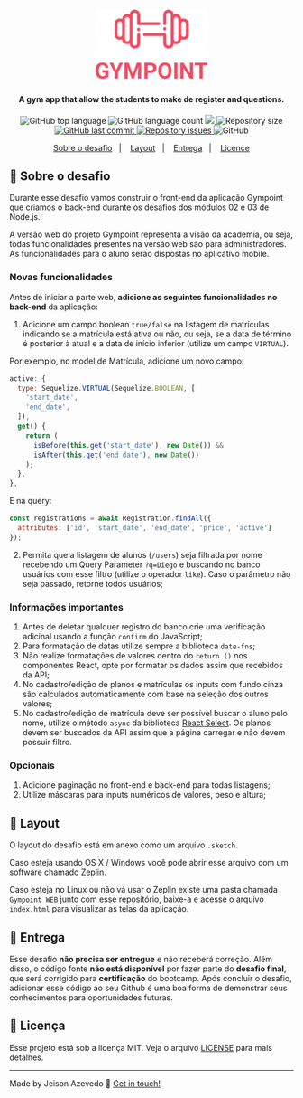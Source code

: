 <h1 align="center">
  <img alt="Gympoint" title="Gympoint" src=".github/logo.png" width="200px" />
</h1>

<h4 align="center">
  A gym app that allow the students to make de register and questions.
</h4>

<p align="center">
  <img alt="GitHub top language" src="https://img.shields.io/github/languages/top/jeisonjha/web-gympoint.svg">

  <img alt="GitHub language count" src="https://img.shields.io/github/languages/count/jeisonjha/web-gympoint.svg">

  <a href="https://www.codacy.com/manual/JeisonJHA/web-gympoint?utm_source=github.com&amp;utm_medium=referral&amp;utm_content=JeisonJHA/web-gympoint&amp;utm_campaign=Badge_Grade">
    <img src="https://api.codacy.com/project/badge/Grade/aa3da21389b94437990040f2913eb5cd"/>
  </a>

  <img alt="Repository size" src="https://img.shields.io/github/repo-size/jeisonjha/web-gympoint.svg">
  <a href="https://github.com/jeisonjha/web-gympoint/commits/master">
    <img alt="GitHub last commit" src="https://img.shields.io/github/last-commit/jeisonjha/web-gympoint.svg">
  </a>

  <a href="https://github.com/jeisonjha/web-gympoint/issues">
    <img alt="Repository issues" src="https://img.shields.io/github/issues/jeisonjha/web-gympoint.svg">
  </a>

  <img alt="GitHub" src="https://img.shields.io/github/license/jeisonjha/web-gympoint.svg">
</p>
<p align="center">
  <a href="#rocket-sobre-o-desafio">Sobre o desafio</a>&nbsp;&nbsp;&nbsp;|&nbsp;&nbsp;&nbsp;
  <a href="#layout">Layout</a>&nbsp;&nbsp;&nbsp;|&nbsp;&nbsp;&nbsp;
  <a href="#-entrega">Entrega</a>&nbsp;&nbsp;&nbsp;|&nbsp;&nbsp;&nbsp;
  <a href="#memo-licença">Licence</a>
</p>

## 🚀 Sobre o desafio

Durante esse desafio vamos construir o front-end da aplicação Gympoint que criamos o back-end durante os desafios dos módulos 02 e 03 de Node.js.

A versão web do projeto Gympoint representa a visão da academia, ou seja, todas funcionalidades presentes na versão web são para administradores. As funcionalidades para o aluno serão dispostas no aplicativo mobile.

### Novas funcionalidades

Antes de iniciar a parte web, **adicione as seguintes funcionalidades no back-end** da aplicação:

1. Adicione um campo boolean `true/false` na listagem de matrículas indicando se a matrícula está ativa ou não, ou seja, se a data de término é posterior à atual e a data de início inferior (utilize um campo `VIRTUAL`).

Por exemplo, no model de Matrícula, adicione um novo campo:

```js
active: {
  type: Sequelize.VIRTUAL(Sequelize.BOOLEAN, [
    'start_date',
    'end_date',
  ]),
  get() {
    return (
      isBefore(this.get('start_date'), new Date()) &&
      isAfter(this.get('end_date'), new Date())
    );
  },
},
```

E na query:

```js
const registrations = await Registration.findAll({
  attributes: ['id', 'start_date', 'end_date', 'price', 'active']
});
```

2. Permita que a listagem de alunos (`/users`) seja filtrada por nome recebendo um Query Parameter `?q=Diego` e buscando no banco usuários com esse filtro (utilize o operador `like`). Caso o parâmetro não seja passado, retorne todos usuários;

### Informações importantes

1. Antes de deletar qualquer registro do banco crie uma verificação adicinal usando a função `confirm` do JavaScript;
2. Para formatação de datas utilize sempre a biblioteca `date-fns`;
3. Não realize formatações de valores dentro do `return ()` nos componentes React, opte por formatar os dados assim que recebidos da API;
4. No cadastro/edição de planos e matrículas os inputs com fundo cinza são calculados automaticamente com base na seleção dos outros valores;
5. No cadastro/edição de matrícula deve ser possível buscar o aluno pelo nome, utilize o método `async` da biblioteca [React Select](https://react-select.com/home#async). Os planos devem ser buscados da API assim que a página carregar e não devem possuir filtro.

### Opcionais

1. Adicione paginação no front-end e back-end para todas listagens;
2. Utilize máscaras para inputs numéricos de valores, peso e altura;

## 🎨 Layout

O layout do desafio está em anexo como um arquivo `.sketch`.

Caso esteja usando OS X / Windows você pode abrir esse arquivo com um software chamado [Zeplin](https://zeplin.io).

Caso esteja no Linux ou não vá usar o Zeplin existe uma pasta chamada `Gympoint WEB` junto com esse repositório, baixe-a e acesse o arquivo `index.html` para visualizar as telas da aplicação.

## 📅 Entrega

Esse desafio **não precisa ser entregue** e não receberá correção. Além disso, o código fonte **não está disponível** por fazer parte do **desafio final**, que será corrigido para **certificação** do bootcamp. Após concluir o desafio, adicionar esse código ao seu Github é uma boa forma de demonstrar seus conhecimentos para oportunidades futuras.

## 📝 Licença

Esse projeto está sob a licença MIT. Veja o arquivo [LICENSE](LICENSE.md) para mais detalhes.

---

Made by Jeison Azevedo :wave: [Get in touch!](https://www.linkedin.com/in/jeison-azevedo/)
